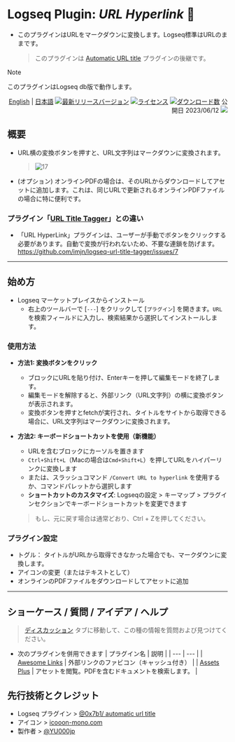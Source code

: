 # Logseq Plugin: *URL Hyperlink* 🔗

- このプラグインはURLをマークダウンに変換します。Logseq標準はURLのままです。
  > このプラグインは [Automatic URL title](https://github.com/0x7b1/logseq-plugin-automatic-url-title) プラグインの後継です。

> [!NOTE]
> このプラグインはLogseq db版で動作します。

<div align="right">

[English](https://github.com/YU000jp/logseq-plugin-confirmation-hyperlink) | [日本語](https://github.com/YU000jp/logseq-plugin-confirmation-hyperlink/blob/main/readme.ja.md)
[![最新リリースバージョン](https://img.shields.io/github/v/release/YU000jp/logseq-plugin-confirmation-hyperlink)](https://github.com/YU000jp/logseq-plugin-confirmation-hyperlink/releases)
[![ライセンス](https://img.shields.io/github/license/YU000jp/logseq-plugin-confirmation-hyperlink?color=blue)](https://github.com/YU000jp/logseq-plugin-confirmation-hyperlink/LICENSE)
[![ダウンロード数](https://img.shields.io/github/downloads/YU000jp/logseq-plugin-confirmation-hyperlink/total.svg)](https://github.com/YU000jp/logseq-plugin-confirmation-hyperlink/releases)
 公開日 2023/06/12 <a href="https://www.buymeacoffee.com/yu000japan"><img src="https://img.buymeacoffee.com/button-api/?text=Buy me a pizza&emoji=🍕&slug=yu000japan&button_colour=FFDD00&font_colour=000000&font_family=Poppins&outline_colour=000000&coffee_colour=ffffff" /></a>
 </div>

## 概要

- URL横の変換ボタンを押すと、URL文字列はマークダウンに変換されます。

  > ![17](https://github.com/user-attachments/assets/10ccacc6-d217-45e1-aa58-d64cf3bc3b14)

- (オプション) オンラインPDFの場合は、そのURLからダウンロードしてアセットに追加します。これは、同じURLで更新されるオンラインPDFファイルの場合に特に便利です。

### プラグイン「[URL Title Tagger](https://github.com/imjn/logseq-url-title-tagger)」との違い

- 「URL HyperLink」プラグインは、ユーザーが手動でボタンをクリックする必要があります。自動で変換が行われないため、不要な連鎖を防げます。https://github.com/imjn/logseq-url-title-tagger/issues/7

---

## 始め方

- Logseq マーケットプレイスからインストール
  - 右上のツールバーで [`---`] をクリックして [`プラグイン`] を開きます。`URL`を検索フィールドに入力し、検索結果から選択してインストールします。

### 使用方法

- **方法1: 変換ボタンをクリック**
  - ブロックにURLを貼り付け、Enterキーを押して編集モードを終了します。
  - 編集モードを解除すると、外部リンク（URL文字列）の横に変換ボタンが表示されます。
  - 変換ボタンを押すとfetchが実行され、タイトルをサイトから取得できる場合に、URL文字列はマークダウンに変換されます。

- **方法2: キーボードショートカットを使用（新機能）**
  - URLを含むブロックにカーソルを置きます
  - `Ctrl+Shift+L`（Macの場合は`Cmd+Shift+L`）を押してURLをハイパーリンクに変換します
  - または、スラッシュコマンド `/Convert URL to hyperlink` を使用するか、コマンドパレットから選択します
  - **ショートカットのカスタマイズ**: Logseqの設定 > キーマップ > プラグインセクションでキーボードショートカットを変更できます

  > もし、元に戻す場合は通常どおり、Ctrl + Zを押してください。

### プラグイン設定

- トグル： タイトルがURLから取得できなかった場合でも、マークダウンに変換します。
- アイコンの変更（またはテキストとして）
- オンラインのPDFファイルをダウンロードしてアセットに追加

---

## ショーケース / 質問 / アイデア / ヘルプ

> [ディスカッション](https://github.com/YU000jp/logseq-plugin-confirmation-hyperlink/discussions) タブに移動して、この種の情報を質問および見つけてください。

- 次のプラグインを併用できます
  | プラグイン名 | 説明 |
  | --- | --- |
  | [Awesome Links](https://github.com/yoyurec/logseq-awesome-links) | 外部リンクのファビコン（キャッシュ付き） |
  | [Assets Plus](https://github.com/xyhp915/logseq-assets-plus/) | アセットを閲覧。PDFを含むドキュメントを検索します。 |

## 先行技術とクレジット

- Logseq プラグイン > [@0x7b1/ automatic url title](https://github.com/0x7b1/logseq-plugin-automatic-url-title)
- アイコン > [icooon-mono.com](https://icooon-mono.com/11386-%e3%82%a4%e3%83%b3%e3%82%bf%e3%83%bc%e3%83%8d%e3%83%83%e3%83%88%e3%81%ae%e3%82%a2%e3%82%a4%e3%82%b33/)
- 製作者 > [@YU000jp](https://github.com/YU000jp)
